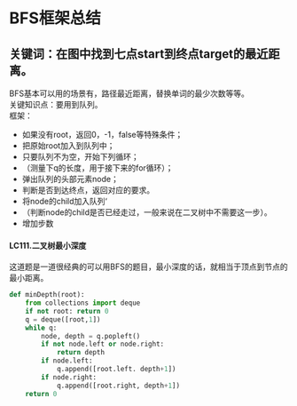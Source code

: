 # BFS框架总结
## 关键词：在图中找到七点start到终点target的最近距离。
BFS基本可以用的场景有，路径最近距离，替换单词的最少次数等等。  
关键知识点：要用到队列。  
框架：  
- 如果没有root，返回0，-1，false等特殊条件；
- 把原始root加入到队列中；
- 只要队列不为空，开始下列循环；
- （测量下q的长度，用于接下来的for循环）；
- 弹出队列的头部元素node；
- 判断是否到达终点，返回对应的要求。
- 将node的child加入队列‘
- （判断node的child是否已经走过，一般来说在二叉树中不需要这一步）。
- 增加步数

#### LC111.二叉树最小深度
这道题是一道很经典的可以用BFS的题目，最小深度的话，就相当于顶点到节点的最小距离。
```python
def minDepth(root):
    from collections import deque
    if not root: return 0
    q = deque([root,1])
    while q:
        node, depth = q.popleft()
        if not node.left or node.right:
            return depth
        if node.left:
            q.append([root.left. depth+1])
        if node.right:
            q.append([root.right, depth+1])
    return 0
```
